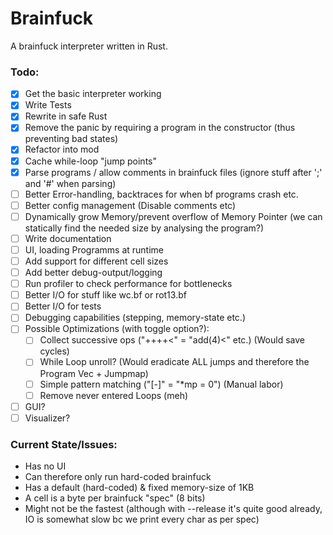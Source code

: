 # Brainfuck
A brainfuck interpreter written in Rust.

### Todo:

- [X] Get the basic interpreter working
- [X] Write Tests
- [X] Rewrite in safe Rust
- [X] Remove the panic by requiring a program in the constructor (thus preventing bad states)
- [X] Refactor into mod
- [X] Cache while-loop "jump points"
- [X] Parse programs / allow comments in brainfuck files (ignore stuff after ';' and '#' when parsing)
- [ ] Better Error-handling, backtraces for when bf programs crash etc.
- [ ] Better config management (Disable comments etc)
- [ ] Dynamically grow Memory/prevent overflow of Memory Pointer (we can statically find the needed size by analysing the program?)
- [ ] Write documentation
- [ ] UI, loading Programms at runtime
- [ ] Add support for different cell sizes
- [ ] Add better debug-output/logging
- [ ] Run profiler to check performance for bottlenecks
- [ ] Better I/O for stuff like wc.bf or rot13.bf
- [ ] Better I/O for tests
- [ ] Debugging capabilities (stepping, memory-state etc.)
- [ ] Possible Optimizations (with toggle option?):
  - [ ] Collect successive ops ("++++<" = "add(4)<" etc.) (Would save cycles)
  - [ ] While Loop unroll? (Would eradicate ALL jumps and therefore the Program Vec + Jumpmap)
  - [ ] Simple pattern matching ("[-]" = "*mp = 0") (Manual labor)
  - [ ] Remove never entered Loops (meh)
- [ ] GUI?
- [ ] Visualizer?

### Current State/Issues:

- Has no UI
- Can therefore only run hard-coded brainfuck
- Has a default (hard-coded) & fixed memory-size of 1KB
- A cell is a byte per brainfuck "spec" (8 bits)
- Might not be the fastest (although with --release it's quite good already, IO is somewhat slow bc we print every char as per spec)
